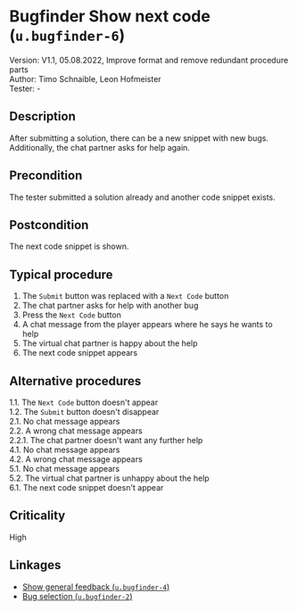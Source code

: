 # Bugfinder Show next code (`u.bugfinder-6`)


Version: V1.1, 05.08.2022, Improve format and remove redundant procedure parts \
Author: Timo Schnaible, Leon Hofmeister \
Tester: -

## Description

After submitting a solution, there can be a new snippet with new bugs. Additionally, the chat partner asks for help again.

## Precondition

The tester submitted a solution already and another code snippet exists.

## Postcondition

The next code snippet is shown.

## Typical procedure

1. The `Submit` button was replaced with a `Next Code` button
2. The chat partner asks for help with another bug
3. Press the `Next Code` button
4. A chat message from the player appears where he says he wants to help
5. The virtual chat partner is happy about the help
6. The next code snippet appears


## Alternative procedures

1.1. The `Next Code` button doesn't appear \
1.2. The `Submit` button doesn't disappear \
2.1. No chat message appears \
2.2. A wrong chat message appears \
2.2.1. The chat partner doesn't want any further help \
4.1. No chat message appears \
4.2. A wrong chat message appears \
5.1. No chat message appears \
5.2. The virtual chat partner is unhappy about the help \
6.1. The next code snippet doesn't appear

## Criticality

High

## Linkages

- [Show general feedback (`u.bugfinder-4`)](u-bugfinder-4-show-general-feedback.md)
- [Bug selection (`u.bugfinder-2`)](u-bugfinder-2-bug-selection.md)
